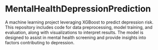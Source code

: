 # MentalHealthDepressionPrediction
 A machine learning project leveraging XGBoost to predict depression risk. This repository includes code for data preprocessing, model training, and evaluation, along with visualizations to interpret results. The model is designed to assist in mental health screening and provide insights into factors contributing to depression.
